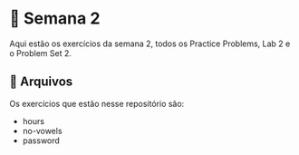 # 📅 Semana 2

Aqui estão os exercícios da semana 2, todos os Practice Problems, Lab 2 e o Problem Set 2.

## 📜 Arquivos
Os exercícios que estão nesse repositório são: 

- hours
- no-vowels
- password
